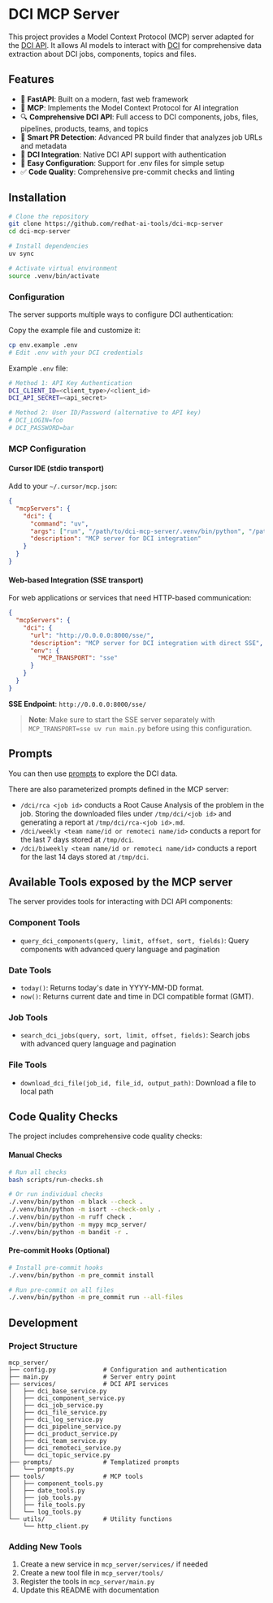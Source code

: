 # DCI MCP Server

This project provides a Model Context Protocol (MCP) server adapted for the [DCI API](https://doc.distributed-ci.io/dci-control-server/docs/API/).
It allows AI models to interact with [DCI](https://doc.distributed-ci.io/) for comprehensive data extraction about DCI jobs, components, topics and files.

## Features

- 🚀 **FastAPI**: Built on a modern, fast web framework
- 🤖 **MCP**: Implements the Model Context Protocol for AI integration
- 🔍 **Comprehensive DCI API**: Full access to DCI components, jobs, files, pipelines, products, teams, and topics
- 🔧 **Smart PR Detection**: Advanced PR build finder that analyzes job URLs and metadata
- 🔐 **DCI Integration**: Native DCI API support with authentication
- 📝 **Easy Configuration**: Support for .env files for simple setup
- ✅ **Code Quality**: Comprehensive pre-commit checks and linting

## Installation

```bash
# Clone the repository
git clone https://github.com/redhat-ai-tools/dci-mcp-server
cd dci-mcp-server

# Install dependencies
uv sync

# Activate virtual environment
source .venv/bin/activate
```

### Configuration

The server supports multiple ways to configure DCI authentication:

Copy the example file and customize it:

```bash
cp env.example .env
# Edit .env with your DCI credentials
```

Example `.env` file:

```bash
# Method 1: API Key Authentication
DCI_CLIENT_ID=<client_type>/<client_id>
DCI_API_SECRET=<api_secret>

# Method 2: User ID/Password (alternative to API key)
# DCI_LOGIN=foo
# DCI_PASSWORD=bar
```

### MCP Configuration

#### Cursor IDE (stdio transport)

Add to your `~/.cursor/mcp.json`:

```json
{
  "mcpServers": {
    "dci": {
      "command": "uv",
      "args": ["run", "/path/to/dci-mcp-server/.venv/bin/python", "/path/to/dci-mcp-server/main.py"],
      "description": "MCP server for DCI integration"
    }
  }
}
```

#### Web-based Integration (SSE transport)

For web applications or services that need HTTP-based communication:

```json
{
  "mcpServers": {
    "dci": {
      "url": "http://0.0.0.0:8000/sse/",
      "description": "MCP server for DCI integration with direct SSE",
      "env": {
        "MCP_TRANSPORT": "sse"
      }
    }
  }
}
```

**SSE Endpoint**: `http://0.0.0.0:8000/sse/`

> **Note**: Make sure to start the SSE server separately with `MCP_TRANSPORT=sse uv run main.py` before using this configuration.

## Prompts

You can then use [prompts](PROMPTS.md) to explore the DCI data.

There are also parameterized prompts defined in the MCP server:

- `/dci/rca <job id>` conducts a Root Cause Analysis of the problem in the job. Storing the downloaded files under `/tmp/dci/<job id>` and generating a report at `/tmp/dci/rca-<job id>.md`.
- `/dci/weekly <team name/id or remoteci name/id>` conducts a report for the last 7 days stored at `/tmp/dci`.
- `/dci/biweekly <team name/id or remoteci name/id>` conducts a report for the last 14 days stored at `/tmp/dci`.

## Available Tools exposed by the MCP server

The server provides tools for interacting with DCI API components:

### Component Tools

- `query_dci_components(query, limit, offset, sort, fields)`: Query components with advanced query language and pagination

### Date Tools

- `today()`: Returns today's date in YYYY-MM-DD format.
- `now()`: Returns current date and time in DCI compatible format (GMT).

### Job Tools

- `search_dci_jobs(query, sort, limit, offset, fields)`: Search jobs with advanced query language and pagination

### File Tools

- `download_dci_file(job_id, file_id, output_path)`: Download a file to local path


## Code Quality Checks

The project includes comprehensive code quality checks:

#### Manual Checks
```bash
# Run all checks
bash scripts/run-checks.sh

# Or run individual checks
./.venv/bin/python -m black --check .
./.venv/bin/python -m isort --check-only .
./.venv/bin/python -m ruff check .
./.venv/bin/python -m mypy mcp_server/
./.venv/bin/python -m bandit -r .
```

#### Pre-commit Hooks (Optional)
```bash
# Install pre-commit hooks
./.venv/bin/python -m pre_commit install

# Run pre-commit on all files
./.venv/bin/python -m pre_commit run --all-files
```

## Development

### Project Structure

```
mcp_server/
├── config.py             # Configuration and authentication
├── main.py               # Server entry point
├── services/             # DCI API services
│   ├── dci_base_service.py
│   ├── dci_component_service.py
│   ├── dci_job_service.py
│   ├── dci_file_service.py
│   ├── dci_log_service.py
│   ├── dci_pipeline_service.py
│   ├── dci_product_service.py
│   ├── dci_team_service.py
│   ├── dci_remoteci_service.py
│   └── dci_topic_service.py
├── prompts/              # Templatized prompts
│   └── prompts.py
├── tools/                # MCP tools
│   ├── component_tools.py
│   ├── date_tools.py
│   ├── job_tools.py
│   ├── file_tools.py
│   └── log_tools.py
└── utils/                # Utility functions
    └── http_client.py
```

### Adding New Tools

1. Create a new service in `mcp_server/services/` if needed
2. Create a new tool file in `mcp_server/tools/`
3. Register the tools in `mcp_server/main.py`
4. Update this README with documentation
